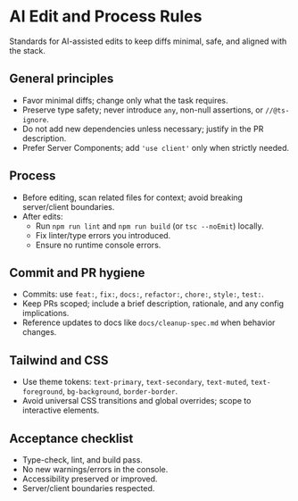 # AI Edit and Process Rules

Standards for AI-assisted edits to keep diffs minimal, safe, and aligned with the stack.

## General principles

- Favor minimal diffs; change only what the task requires.
- Preserve type safety; never introduce `any`, non-null assertions, or `//@ts-ignore`.
- Do not add new dependencies unless necessary; justify in the PR description.
- Prefer Server Components; add `'use client'` only when strictly needed.

## Process

- Before editing, scan related files for context; avoid breaking server/client boundaries.
- After edits:
  - Run `npm run lint` and `npm run build` (or `tsc --noEmit`) locally.
  - Fix linter/type errors you introduced.
  - Ensure no runtime console errors.

## Commit and PR hygiene

- Commits: use `feat:`, `fix:`, `docs:`, `refactor:`, `chore:`, `style:`, `test:`.
- Keep PRs scoped; include a brief description, rationale, and any config implications.
- Reference updates to docs like `docs/cleanup-spec.md` when behavior changes.

## Tailwind and CSS

- Use theme tokens: `text-primary`, `text-secondary`, `text-muted`, `text-foreground`, `bg-background`, `border-border`.
- Avoid universal CSS transitions and global overrides; scope to interactive elements.

## Acceptance checklist

- Type-check, lint, and build pass.
- No new warnings/errors in the console.
- Accessibility preserved or improved.
- Server/client boundaries respected.
